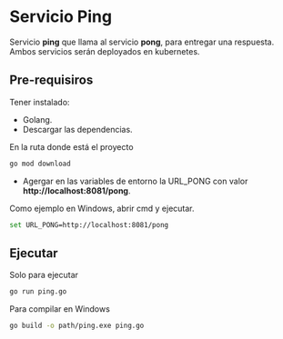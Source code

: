 # Servicio Ping

Servicio **ping** que llama al servicio **pong**, para entregar una respuesta. Ambos servicios serán deployados en kubernetes. 

## Pre-requisiros

Tener instalado: 
* Golang. 
* Descargar las dependencias. 

En la ruta donde está el proyecto 
```bash 
go mod download
```

* Agergar en las variables de entorno la URL_PONG con valor **http://localhost:8081/pong**. 

Como ejemplo en Windows, abrir cmd y ejecutar. 
```bash 
set URL_PONG=http://localhost:8081/pong
```

## Ejecutar

Solo para ejecutar 
```bash 
go run ping.go
```

Para compilar en Windows
```bash 
go build -o path/ping.exe ping.go
```